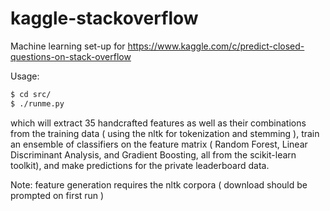 kaggle-stackoverflow
=====

Machine learning set-up for 
https://www.kaggle.com/c/predict-closed-questions-on-stack-overflow

Usage:

```bash
$ cd src/
$ ./runme.py
```

which will extract 35 handcrafted features as well as their combinations from the training data 
( using the nltk for tokenization and stemming ), 
train an ensemble of classifiers on the feature matrix 
( Random Forest, Linear Discriminant Analysis, and Gradient Boosting, all from the scikit-learn toolkit), 
and make predictions for the private leaderboard data.

Note: feature generation requires the nltk corpora ( download should be prompted on first run )
